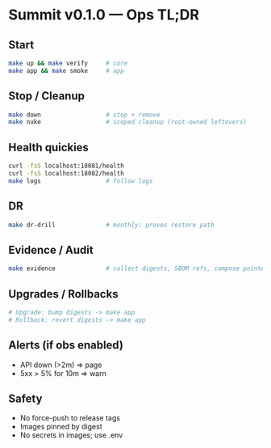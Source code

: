 # Summit v0.1.0 — Ops TL;DR

## Start
```bash
make up && make verify     # core
make app && make smoke     # app
```

## Stop / Cleanup
```bash
make down                  # stop + remove
make nuke                  # scoped cleanup (root-owned leftovers)
```

## Health quickies
```bash
curl -fsS localhost:18081/health
curl -fsS localhost:18082/health
make logs                  # follow logs
```

## DR
```bash
make dr-drill              # monthly; proves restore path
```

## Evidence / Audit
```bash
make evidence              # collect digests, SBOM refs, compose pointers
```

## Upgrades / Rollbacks
```bash
# Upgrade: bump digests -> make app
# Rollback: revert digests -> make app
```

## Alerts (if obs enabled)
- API down (>2m) => page
- 5xx > 5% for 10m => warn

## Safety
- No force-push to release tags
- Images pinned by digest
- No secrets in images; use .env